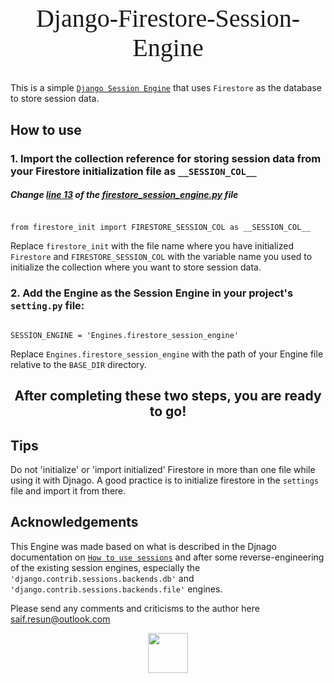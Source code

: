 # <p align="center" style="margin: 2rem auto; width: -moz-fit-content; width: fit-content; font: 2.5rem 'JetBrains Mono'">Django-Firestore-Session-Engine</p>


This is a simple [`Django Session Engine`](https://docs.djangoproject.com/en/dev/topics/http/sessions) that uses `Firestore` as the database to store session data.


## How to use


### 1. Import the collection reference for storing session data from your Firestore initialization file as `__SESSION_COL__`

##### Change [line 13](firestore_session_engine.py#L13) of the [firestore_session_engine.py](firestore_session_engine.py) file


```

from firestore_init import FIRESTORE_SESSION_COL as __SESSION_COL__

```

Replace `firestore_init` with the file name where you have initialized `Firestore` and `FIRESTORE_SESSION_COL` with the variable name you used to initialize the collection where you want to store session data.

### 2. Add the Engine as the Session Engine in your project's `setting.py` file:

```

SESSION_ENGINE = 'Engines.firestore_session_engine'

```
Replace `Engines.firestore_session_engine` with the path of your Engine file relative to the `BASE_DIR` directory.

## **<p  align="center">After completing these two steps, you are ready to go!</p>**


## Tips

Do not 'initialize' or 'import initialized' Firestore in more than one file while using it with Djnago. A good practice is to initialize firestore in the `settings` file and import it from there.


## Acknowledgements

This Engine was made based on what is described in the Djnago documentation on [`How to use sessions`](https://docs.djangoproject.com/en/dev/topics/http/sessions/) and after some reverse-engineering of the existing session engines, especially the `'django.contrib.sessions.backends.db'` and `'django.contrib.sessions.backends.file'` engines.

Please send any  comments  and  criticisms  to the author here saif.resun@outlook.com
<p  align="center">
  <img  align="center" src="https://resun-c.github.io/resources/happy_coding.svg?t=1686599284" height="64px">
</p>
